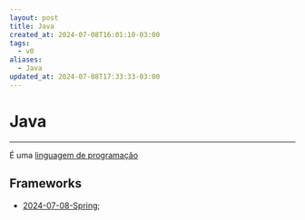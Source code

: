 ```yaml
---
layout: post
title: Java
created_at: 2024-07-08T16:01:10-03:00
tags:
  - v0
aliases:
  - Java
updated_at: 2024-07-08T17:33:33-03:00
---
```

# Java
---


É uma [linguagem de programação](_insight/2024/07/2024-07-08-Linguagem_de_programacao.md)
## Frameworks
- [2024-07-08-Spring](_insight/2024/07/2024-07-08-Spring.md);
